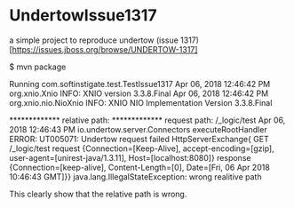 # UndertowIssue1317
a simple project to reproduce undertow (issue 1317)[https://issues.jboss.org/browse/UNDERTOW-1317]


$ mvn package

  Running com.softinstigate.test.TestIssue1317
  Apr 06, 2018 12:46:42 PM org.xnio.Xnio <clinit>
  INFO: XNIO version 3.3.8.Final
  Apr 06, 2018 12:46:42 PM org.xnio.nio.NioXnio <clinit>
  INFO: XNIO NIO Implementation Version 3.3.8.Final

  ************* relative path: 
  ************* request path: /_logic/test
  Apr 06, 2018 12:46:43 PM io.undertow.server.Connectors executeRootHandler
  ERROR: UT005071: Undertow request failed HttpServerExchange{ GET /_logic/test request {Connection=[Keep-Alive], accept-encoding=[gzip], user-agent=[unirest-java/1.3.11], Host=[localhost:8080]} response {Connection=[keep-alive], Content-Length=[0], Date=[Fri, 06 Apr 2018 10:46:43 GMT]}}
  java.lang.IllegalStateException: wrong realitive path
  
  This clearly show that the relative path is wrong.
